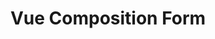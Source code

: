 ---
layout: home

title: Vue Composition Form
titleTemplate: Vue form validate with Composition API

hero:
  name: Vue Composition Form
  text: Form Validate With Composition API
  actions:
    - theme: brand
      text: Get Started
      link: /guide/
    - theme: alt
      text: View on GitHub
      link: https://github.com/Mini-ghost/vue-composition-form

features:
  - title: Type Strong
    details: Written in TypeScript, with TSDoc.
  - title: Easy
    details: Pure Composition API, you can easy to integration with UI Library
  - title: Flexible
    details: Support Yup, Zod and custom build.
---